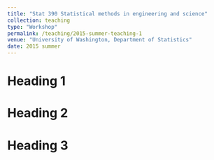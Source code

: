 ```yaml
---
title: "Stat 390 Statistical methods in engineering and science"
collection: teaching
type: "Workshop"
permalink: /teaching/2015-summer-teaching-1
venue: "University of Washington, Department of Statistics"
date: 2015 summer
---
```



Heading 1
======

Heading 2
======

Heading 3
======
